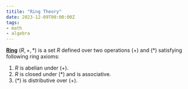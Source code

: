 ```yaml
---
titile: "Ring Theory"
date: 2023-12-09T00:00:00Z
tags:
- math
- algebra
---
```


[**Ring**](https://brilliant.org/wiki/ring-theory/) $(R,+,*)$ is a set $R$ defined over two operations $(+)$ and $(*)$ satisfying following ring axioms:

1. $R$ is abelian under $(+)$.
2. $R$ is closed under $(*)$ and is associative.
3. $(*)$ is distributive over $(+)$.

